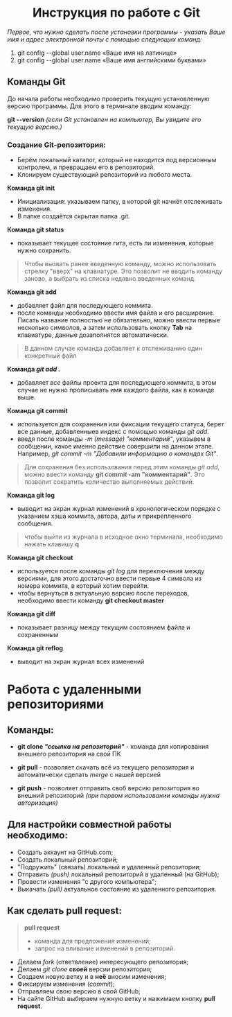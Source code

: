 # <center> Инструкция по работе с Git

_Первое, что нужно сделать после установки программы - указать Ваше имя и адрес электронной почты с помощью следующих команд:_

1. git config --global user.name «Ваше имя на латинице»
2. git config --global user.name «Ваше имя английскими буквами»

## Команды Git

До начала работы необходимо проверить текущую установленную версию программы. Для этого в терминале вводим команду: 

**git --version**  _(если Git установлен на компьютер, Вы увидите его текущую версию.)_

### **Создание Git-репозитория:**
*  Берём локальный каталог, который не
находится под версионным контролем,
и превращаем его в репозиторий.
* Клонируем существующий репозиторий из любого места.

**Команда git init**
* Инициализация: указываем папку, в которой git начнёт отслеживать изменения.
* В папке создаётся скрытая папка .git.

**Команда git status**
* показывает текущее состояние гита, есть ли изменения, которые нужно сохранить.

>  Чтобы вызвать ранее введенную команду, можно использовать стрелку "вверх" на клавиатуре. Это позволит не вводить команду заново, а выбрать из списка недавно введенных команд.

**Команда git add**
* добавляет файл для последующего коммита.
* после команды необходимо ввести имя файла и его расширение. Писать название полностью не обязательно, можно ввести первые несколько символов, а затем использовать кнопку **Tab** на клавиатуре, данные дозаполнятся автоматически. 
> В данном случае команда добавляет к отслеживанию один конкретный файл 

**Команда _git add ._**
* добавляет _все_ файлы проекта для последующего коммита, в этом случае не нужно прописывать имя каждого файла, как в команде выше.

**Команда git commit**
* используется для сохранения или фиксации текущего статуса, берет все данные, добавленныев индекс с помощью команды _git add_.
* введя после команды _-m (message) "комментарий"_, указывем в сообщении, какое именно действие совершили на данном этапе. 
Например, _git commit -m "Добавили информацию о командах Git"_.

> Для сохранения без использования перед этим команды _git add_, можно ввести команду **git commit -am "комментарий"**. Это позволит сократить количество выполняемых действий.

**Команда git log**
* выводит на экран журнал изменений в хронологическом порядке с указанием хэша коммита, автора, даты и прикрепленного сообщения.
> чтобы выйти из журнала в исходное окно терминала, необходимо нажать клавишу **q**

**Команда git checkout**
* используется после команды _git log_ для переключения между версиями, для этого достаточно ввести первые 4 символа из номера коммита, в который хотим перейти.
* чтобы вернуться в актуальную версию после переходов, необходимо ввести команду **git checkout master**

**Команда git diff**
* показывает разницу между текущим состоянием файла и сохраненным

**Команда git reflog**
* выводит на экран журнал всех изменений

# Работа с удаленными репозиториями

## Команды: 

* **git clone _"ссылка на репозиторий"_** - команда для копирования внешнего репозитория на свой ПК

* **git pull** - позволяет скачать всё из текущего 
репозитория и автоматически сделать _merge_ с нашей версией

* **git push** - позволяет отправить своб версию репозитория во внешний репозиторий _(при первом использовании команды нужна авторизация)_


## Для настройки совместной работы необходимо:

* Создать аккаунт на GitHub.com;
* Создать локальный репозиторий;
* "Подружить" (связать) локальный и удаленный репозитории;
* Отправить _(push)_ локальный репозиторий в удаленный (на GitHub);
* Провести изменения "с другого компьютера";
* Выкачать _(pull)_ актуальное состояние из удаленного репозитория.

## Как сделать **pull request**:

> **pull request** 
>* команда для предложения изменений;
>* запрос на вливание изменений в репозиторий.

* Делаем _fork_ (ответвление) интересующего репозитория;
* Делаем _git clone_ **своей** версии репозитория;
* Создаем новую ветку и в **неё** вносим изменения;
* Фиксируем изменения (_commit_);
* Отправляем свою версию в свой GitHub;
* На сайте GitHub выбираем нужную ветку и нажимаем кнопку **pull request**.